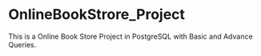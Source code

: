 # OnlineBookStrore_Project
This is a Online Book Store Project in PostgreSQL with Basic and Advance Queries.
